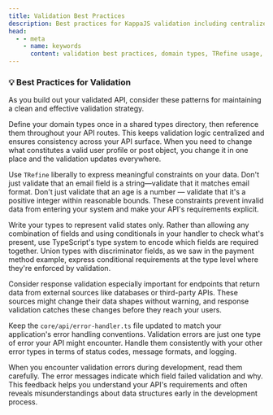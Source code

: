```yaml
---
title: Validation Best Practices
description: Best practices for KappaJS validation including centralized domain types, liberal use of TRefine, valid-state-only types, response validation for external data, and consistent error handling.
head:
  - - meta
    - name: keywords
      content: validation best practices, domain types, TRefine usage, type design, response validation, error handling, validation strategy
---
```


### 💡 Best Practices for Validation

As you build out your validated API, consider these patterns for maintaining a clean
and effective validation strategy.

Define your domain types once in a shared types directory, then reference them throughout your API routes.
This keeps validation logic centralized and ensures consistency across your API surface.
When you need to change what constitutes a valid user profile or post object,
you change it in one place and the validation updates everywhere.

Use `TRefine` liberally to express meaningful constraints on your data.
Don't just validate that an email field is a string—validate that it matches email format.
Don't just validate that an age is a number — validate that it's a positive integer within reasonable bounds.
These constraints prevent invalid data from entering your system and make your API's requirements explicit.

Write your types to represent valid states only.
Rather than allowing any combination of fields and using conditionals in your handler to check what's present,
use TypeScript's type system to encode which fields are required together.
Union types with discriminator fields, as we saw in the payment method example,
express conditional requirements at the type level where they're enforced by validation.

Consider response validation especially important for endpoints that return data
from external sources like databases or third-party APIs.
These sources might change their data shapes without warning,
and response validation catches these changes before they reach your users.

Keep the `core/api/error-handler.ts` file updated to match your application's error handling conventions.
Validation errors are just one type of error your API might encounter.
Handle them consistently with your other error types in terms of status codes, message formats, and logging.

When you encounter validation errors during development, read them carefully.
The error messages indicate which field failed validation and why.
This feedback helps you understand your API's requirements and often reveals misunderstandings
about data structures early in the development process.

